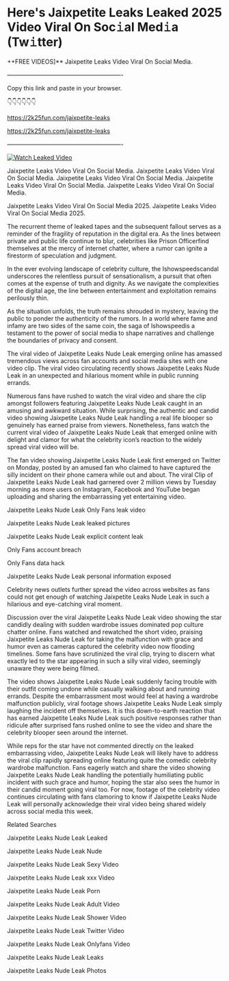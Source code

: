 # Here's Jaixpetite Leaks Leaked 2025 Video Viral On Soc𝚒al Med𝚒a (Tw𝚒tter)

++FREE VIDEOS]** Jaixpetite Leaks Video Viral On Social Media.

———————————————————-

Copy this link and paste in your browser.

👇👇👇👇👇👇

https://2k25fun.com/jaixpetite-leaks

https://2k25fun.com/jaixpetite-leaks

———————————————————-

[![Watch Leaked Video](https://miro.medium.com/v2/resize:fit:828/format:webp/1*cilzJN44JGOrTw9NJCrNHA.gif "Watch Leaked Video")](https://2k25fun.com/jaixpetite-leaks)

Jaixpetite Leaks Video Viral On Social Media. Jaixpetite Leaks Video Viral On Social Media. Jaixpetite Leaks Video Viral On Social Media. Jaixpetite Leaks Video Viral On Social Media. Jaixpetite Leaks Video Viral On Social Media.

Jaixpetite Leaks Video Viral On Social Media 2025. Jaixpetite Leaks Video Viral On Social Media 2025.

The recurrent theme of leaked tapes and the subsequent fallout serves as a reminder of the fragility of reputation in the digital era. As the lines between private and public life continue to blur, celebrities like Prison Officerfind themselves at the mercy of internet chatter, where a rumor can ignite a firestorm of speculation and judgment.

In the ever evolving landscape of celebrity culture, the Ishowspeedscandal underscores the relentless pursuit of sensationalism, a pursuit that often comes at the expense of truth and dignity. As we navigate the complexities of the digital age, the line between entertainment and exploitation remains perilously thin.

As the situation unfolds, the truth remains shrouded in mystery, leaving the public to ponder the authenticity of the rumors. In a world where fame and infamy are two sides of the same coin, the saga of Ishowspeedis a testament to the power of social media to shape narratives and challenge the boundaries of privacy and consent.

The viral video of Jaixpetite Leaks Nude Leak emerging online has amassed tremendous views across fan accounts and social media sites with one video clip. The viral video circulating recently shows Jaixpetite Leaks Nude Leak in an unexpected and hilarious moment while in public running errands.

Numerous fans have rushed to watch the viral video and share the clip amongst followers featuring Jaixpetite Leaks Nude Leak caught in an amusing and awkward situation. While surprising, the authentic and candid video showing Jaixpetite Leaks Nude Leak handling a real life blooper so genuinely has earned praise from viewers. Nonetheless, fans watch the current viral video of Jaixpetite Leaks Nude Leak that emerged online with delight and clamor for what the celebrity icon’s reaction to the widely spread viral video will be.

The fan video showing Jaixpetite Leaks Nude Leak first emerged on Twitter on Monday, posted by an amused fan who claimed to have captured the silly incident on their phone camera while out and about. The viral Clip of Jaixpetite Leaks Nude Leak had garnered over 2 million views by Tuesday morning as more users on Instagram, Facebook and YouTube began uploading and sharing the embarrassing yet entertaining video.

Jaixpetite Leaks Nude Leak Only Fans leak video

Jaixpetite Leaks Nude Leak leaked pictures

Jaixpetite Leaks Nude Leak explicit content leak

Only Fans account breach

Only Fans data hack

Jaixpetite Leaks Nude Leak personal information exposed

Celebrity news outlets further spread the video across websites as fans could not get enough of watching Jaixpetite Leaks Nude Leak in such a hilarious and eye-catching viral moment.

Discussion over the viral Jaixpetite Leaks Nude Leak video showing the star candidly dealing with sudden wardrobe issues dominated pop culture chatter online. Fans watched and rewatched the short video, praising Jaixpetite Leaks Nude Leak for taking the malfunction with grace and humor even as cameras captured the celebrity video now flooding timelines. Some fans have scrutinized the viral clip, trying to discern what exactly led to the star appearing in such a silly viral video, seemingly unaware they were being filmed.

The video shows Jaixpetite Leaks Nude Leak suddenly facing trouble with their outfit coming undone while casually walking about and running errands. Despite the embarrassment most would feel at having a wardrobe malfunction publicly, viral footage shows Jaixpetite Leaks Nude Leak simply laughing the incident off themselves. It is this down-to-earth reaction that has earned Jaixpetite Leaks Nude Leak such positive responses rather than ridicule after surprised fans rushed online to see the video and share the celebrity blooper seen around the internet.

While reps for the star have not commented directly on the leaked embarrassing video, Jaixpetite Leaks Nude Leak will likely have to address the viral clip rapidly spreading online featuring quite the comedic celebrity wardrobe malfunction. Fans eagerly watch and share the video showing Jaixpetite Leaks Nude Leak handling the potentially humiliating public incident with such grace and humor, hoping the star also sees the humor in their candid moment going viral too. For now, footage of the celebrity video continues circulating with fans clamoring to know if Jaixpetite Leaks Nude Leak will personally acknowledge their viral video being shared widely across social media this week.

Related Searches

Jaixpetite Leaks Nude Leak Leaked

Jaixpetite Leaks Nude Leak Nude

Jaixpetite Leaks Nude Leak Sexy Video

Jaixpetite Leaks Nude Leak xxx Video

Jaixpetite Leaks Nude Leak Porn

Jaixpetite Leaks Nude Leak Adult Video

Jaixpetite Leaks Nude Leak Shower Video

Jaixpetite Leaks Nude Leak Twitter Video

Jaixpetite Leaks Nude Leak Onlyfans Video

Jaixpetite Leaks Nude Leak Leaks

Jaixpetite Leaks Nude Leak Photos
